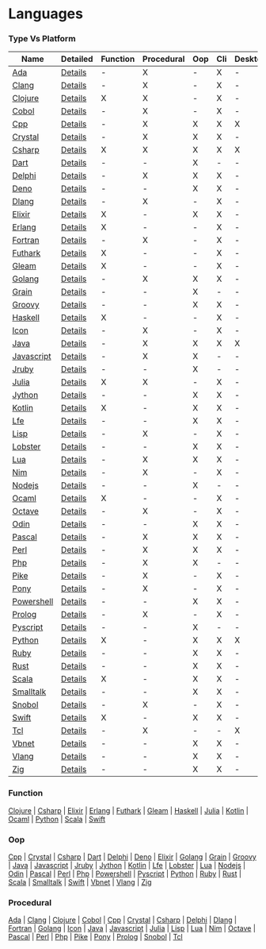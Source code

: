 # Languages

### Type Vs Platform
Name | Detailed | Function | Procedural | Oop | Cli | Desktop | Web
---- | -------- | -------- | ---------- | --- | --- | ------- | ---
[Ada](https://github.com/bearddan2000?tab=repositories&q=ada&type=&language=&sort=) | [Details](ADA.md) | - | X | - | X | - | X
[Clang](https://github.com/bearddan2000?tab=repositories&q=clang&type=&language=&sort=) | [Details](CLANG.md) | - | X | - | X | - | -
[Clojure](https://github.com/bearddan2000?tab=repositories&q=clojure&type=&language=&sort=) | [Details](CLOJURE.md) | X | X | - | X | - | X
[Cobol](https://github.com/bearddan2000?tab=repositories&q=cobol&type=&language=&sort=) | [Details](COBOL.md) | - | X | - | X | - | -
[Cpp](https://github.com/bearddan2000?tab=repositories&q=cpp&type=&language=&sort=) | [Details](CPP.md) | - | X | X | X | X | -
[Crystal](https://github.com/bearddan2000?tab=repositories&q=crystal&type=&language=&sort=) | [Details](CRYSTAL.md) | - | X | X | X | - | X
[Csharp](https://github.com/bearddan2000?tab=repositories&q=csharp&type=&language=&sort=) | [Details](CSHARP.md) | X | X | X | X | X | X
[Dart](https://github.com/bearddan2000?tab=repositories&q=dart&type=&language=&sort=) | [Details](DART.md) | - | - | X | - | - | X
[Delphi](https://github.com/bearddan2000?tab=repositories&q=delphi&type=&language=&sort=) | [Details](DELPHI.md) | - | X | X | X | - | X
[Deno](https://github.com/bearddan2000?tab=repositories&q=deno&type=&language=&sort=) | [Details](DENO.md) | - | - | X | X | - | X
[Dlang](https://github.com/bearddan2000?tab=repositories&q=dlang&type=&language=&sort=) | [Details](DLANG.md) | - | X | - | X | - | -
[Elixir](https://github.com/bearddan2000?tab=repositories&q=elixir&type=&language=&sort=) | [Details](ELIXIR.md) | X | - | X | X | - | X
[Erlang](https://github.com/bearddan2000?tab=repositories&q=erlang&type=&language=&sort=) | [Details](ERLANG.md) | X | - | - | X | - | -
[Fortran](https://github.com/bearddan2000?tab=repositories&q=fortran&type=&language=&sort=) | [Details](FORTRAN.md) | - | X | - | X | - | -
[Futhark](https://github.com/bearddan2000?tab=repositories&q=futhark&type=&language=&sort=) | [Details](FUTHARK.md) | X | - | - | X | - | -
[Gleam](https://github.com/bearddan2000?tab=repositories&q=gleam&type=&language=&sort=) | [Details](GLEAM.md) | X | - | - | X | - | X
[Golang](https://github.com/bearddan2000?tab=repositories&q=golang&type=&language=&sort=) | [Details](GOLANG.md) | - | X | X | X | - | X
[Grain](https://github.com/bearddan2000?tab=repositories&q=grain&type=&language=&sort=) | [Details](GRAIN.md) | - | - | X | - | - | X
[Groovy](https://github.com/bearddan2000?tab=repositories&q=groovy&type=&language=&sort=) | [Details](GROOVY.md) | - | - | X | X | - | X
[Haskell](https://github.com/bearddan2000?tab=repositories&q=haskell&type=&language=&sort=) | [Details](HASKELL.md) | X | - | - | X | - | -
[Icon](https://github.com/bearddan2000?tab=repositories&q=icon&type=&language=&sort=) | [Details](ICON.md) | - | X | - | X | - | -
[Java](https://github.com/bearddan2000?tab=repositories&q=java&type=&language=&sort=) | [Details](JAVA.md) | - | X | X | X | X | X
[Javascript](https://github.com/bearddan2000?tab=repositories&q=javascript&type=&language=&sort=) | [Details](JAVASCRIPT.md) | - | X | X | - | - | X
[Jruby](https://github.com/bearddan2000?tab=repositories&q=jruby&type=&language=&sort=) | [Details](JRUBY.md) | - | - | X | - | - | X
[Julia](https://github.com/bearddan2000?tab=repositories&q=julia&type=&language=&sort=) | [Details](JULIA.md) | X | X | - | X | - | -
[Jython](https://github.com/bearddan2000?tab=repositories&q=jython&type=&language=&sort=) | [Details](JYTHON.md) | - | - | X | X | - | X
[Kotlin](https://github.com/bearddan2000?tab=repositories&q=kotlin&type=&language=&sort=) | [Details](KOTLIN.md) | X | - | X | X | - | X
[Lfe](https://github.com/bearddan2000?tab=repositories&q=lfe&type=&language=&sort=) | [Details](LFE.md) | - | - | X | X | - | -
[Lisp](https://github.com/bearddan2000?tab=repositories&q=lisp&type=&language=&sort=) | [Details](LISP.md) | - | X | - | X | - | X
[Lobster](https://github.com/bearddan2000?tab=repositories&q=lobster&type=&language=&sort=) | [Details](LOBSTER.md) | - | - | X | X | - | -
[Lua](https://github.com/bearddan2000?tab=repositories&q=lua&type=&language=&sort=) | [Details](LUA.md) | - | X | X | X | - | X
[Nim](https://github.com/bearddan2000?tab=repositories&q=nim&type=&language=&sort=) | [Details](NIM.md) | - | X | - | X | - | -
[Nodejs](https://github.com/bearddan2000?tab=repositories&q=nodejs&type=&language=&sort=) | [Details](NODEJS.md) | - | - | X | - | - | X
[Ocaml](https://github.com/bearddan2000?tab=repositories&q=ocaml&type=&language=&sort=) | [Details](OCAML.md) | X | - | - | X | - | X
[Octave](https://github.com/bearddan2000?tab=repositories&q=octave&type=&language=&sort=) | [Details](OCTAVE.md) | - | X | - | X | - | -
[Odin](https://github.com/bearddan2000?tab=repositories&q=odin&type=&language=&sort=) | [Details](ODIN.md) | - | - | X | X | - | -
[Pascal](https://github.com/bearddan2000?tab=repositories&q=pascal&type=&language=&sort=) | [Details](PASCAL.md) | - | X | X | X | - | -
[Perl](https://github.com/bearddan2000?tab=repositories&q=perl&type=&language=&sort=) | [Details](PERL.md) | - | X | X | X | - | X
[Php](https://github.com/bearddan2000?tab=repositories&q=php&type=&language=&sort=) | [Details](PHP.md) | - | X | X | - | - | X
[Pike](https://github.com/bearddan2000?tab=repositories&q=pike&type=&language=&sort=) | [Details](PIKE.md) | - | X | - | X | - | X
[Pony](https://github.com/bearddan2000?tab=repositories&q=pony&type=&language=&sort=) | [Details](PONY.md) | - | X | - | X | - | -
[Powershell](https://github.com/bearddan2000?tab=repositories&q=powershell&type=&language=&sort=) | [Details](POWERSHELL.md) | - | - | X | X | - | -
[Prolog](https://github.com/bearddan2000?tab=repositories&q=prolog&type=&language=&sort=) | [Details](PROLOG.md) | - | X | - | X | - | -
[Pyscript](https://github.com/bearddan2000?tab=repositories&q=pyscript&type=&language=&sort=) | [Details](PYSCRIPT.md) | - | - | X | - | - | X
[Python](https://github.com/bearddan2000?tab=repositories&q=python&type=&language=&sort=) | [Details](PYTHON.md) | X | - | X | X | X | X
[Ruby](https://github.com/bearddan2000?tab=repositories&q=ruby&type=&language=&sort=) | [Details](RUBY.md) | - | - | X | X | - | X
[Rust](https://github.com/bearddan2000?tab=repositories&q=rust&type=&language=&sort=) | [Details](RUST.md) | - | - | X | X | - | X
[Scala](https://github.com/bearddan2000?tab=repositories&q=scala&type=&language=&sort=) | [Details](SCALA.md) | X | - | X | X | - | X
[Smalltalk](https://github.com/bearddan2000?tab=repositories&q=smalltalk&type=&language=&sort=) | [Details](SMALLTALK.md) | - | - | X | X | - | -
[Snobol](https://github.com/bearddan2000?tab=repositories&q=snobol&type=&language=&sort=) | [Details](SNOBOL.md) | - | X | - | X | - | -
[Swift](https://github.com/bearddan2000?tab=repositories&q=swift&type=&language=&sort=) | [Details](SWIFT.md) | X | - | X | X | - | X
[Tcl](https://github.com/bearddan2000?tab=repositories&q=tcl&type=&language=&sort=) | [Details](TCL.md) | - | X | - | - | X | -
[Vbnet](https://github.com/bearddan2000?tab=repositories&q=vbnet&type=&language=&sort=) | [Details](VBNET.md) | - | - | X | X | - | X
[Vlang](https://github.com/bearddan2000?tab=repositories&q=vlang&type=&language=&sort=) | [Details](VLANG.md) | - | - | X | X | - | -
[Zig](https://github.com/bearddan2000?tab=repositories&q=zig&type=&language=&sort=) | [Details](ZIG.md) | - | - | X | X | - | -
### Function
[Clojure](https://github.com/bearddan2000?tab=repositories&q=clojure&type=&language=&sort=) | [Csharp](https://github.com/bearddan2000?tab=repositories&q=csharp&type=&language=&sort=) | [Elixir](https://github.com/bearddan2000?tab=repositories&q=elixir&type=&language=&sort=) | [Erlang](https://github.com/bearddan2000?tab=repositories&q=erlang&type=&language=&sort=) | [Futhark](https://github.com/bearddan2000?tab=repositories&q=futhark&type=&language=&sort=) | [Gleam](https://github.com/bearddan2000?tab=repositories&q=gleam&type=&language=&sort=) | [Haskell](https://github.com/bearddan2000?tab=repositories&q=haskell&type=&language=&sort=) | [Julia](https://github.com/bearddan2000?tab=repositories&q=julia&type=&language=&sort=) | [Kotlin](https://github.com/bearddan2000?tab=repositories&q=kotlin&type=&language=&sort=) | [Ocaml](https://github.com/bearddan2000?tab=repositories&q=ocaml&type=&language=&sort=) | [Python](https://github.com/bearddan2000?tab=repositories&q=python&type=&language=&sort=) | [Scala](https://github.com/bearddan2000?tab=repositories&q=scala&type=&language=&sort=) | [Swift](https://github.com/bearddan2000?tab=repositories&q=swift&type=&language=&sort=)
### Oop
[Cpp](https://github.com/bearddan2000?tab=repositories&q=cpp&type=&language=&sort=) | [Crystal](https://github.com/bearddan2000?tab=repositories&q=crystal&type=&language=&sort=) | [Csharp](https://github.com/bearddan2000?tab=repositories&q=csharp&type=&language=&sort=) | [Dart](https://github.com/bearddan2000?tab=repositories&q=dart&type=&language=&sort=) | [Delphi](https://github.com/bearddan2000?tab=repositories&q=delphi&type=&language=&sort=) | [Deno](https://github.com/bearddan2000?tab=repositories&q=deno&type=&language=&sort=) | [Elixir](https://github.com/bearddan2000?tab=repositories&q=elixir&type=&language=&sort=) | [Golang](https://github.com/bearddan2000?tab=repositories&q=golang&type=&language=&sort=) | [Grain](https://github.com/bearddan2000?tab=repositories&q=grain&type=&language=&sort=) | [Groovy](https://github.com/bearddan2000?tab=repositories&q=groovy&type=&language=&sort=) | [Java](https://github.com/bearddan2000?tab=repositories&q=java&type=&language=&sort=) | [Javascript](https://github.com/bearddan2000?tab=repositories&q=javascript&type=&language=&sort=) | [Jruby](https://github.com/bearddan2000?tab=repositories&q=jruby&type=&language=&sort=) | [Jython](https://github.com/bearddan2000?tab=repositories&q=jython&type=&language=&sort=) | [Kotlin](https://github.com/bearddan2000?tab=repositories&q=kotlin&type=&language=&sort=) | [Lfe](https://github.com/bearddan2000?tab=repositories&q=lfe&type=&language=&sort=) | [Lobster](https://github.com/bearddan2000?tab=repositories&q=lobster&type=&language=&sort=) | [Lua](https://github.com/bearddan2000?tab=repositories&q=lua&type=&language=&sort=) | [Nodejs](https://github.com/bearddan2000?tab=repositories&q=nodejs&type=&language=&sort=) | [Odin](https://github.com/bearddan2000?tab=repositories&q=odin&type=&language=&sort=) | [Pascal](https://github.com/bearddan2000?tab=repositories&q=pascal&type=&language=&sort=) | [Perl](https://github.com/bearddan2000?tab=repositories&q=perl&type=&language=&sort=) | [Php](https://github.com/bearddan2000?tab=repositories&q=php&type=&language=&sort=) | [Powershell](https://github.com/bearddan2000?tab=repositories&q=powershell&type=&language=&sort=) | [Pyscript](https://github.com/bearddan2000?tab=repositories&q=pyscript&type=&language=&sort=) | [Python](https://github.com/bearddan2000?tab=repositories&q=python&type=&language=&sort=) | [Ruby](https://github.com/bearddan2000?tab=repositories&q=ruby&type=&language=&sort=) | [Rust](https://github.com/bearddan2000?tab=repositories&q=rust&type=&language=&sort=) | [Scala](https://github.com/bearddan2000?tab=repositories&q=scala&type=&language=&sort=) | [Smalltalk](https://github.com/bearddan2000?tab=repositories&q=smalltalk&type=&language=&sort=) | [Swift](https://github.com/bearddan2000?tab=repositories&q=swift&type=&language=&sort=) | [Vbnet](https://github.com/bearddan2000?tab=repositories&q=vbnet&type=&language=&sort=) | [Vlang](https://github.com/bearddan2000?tab=repositories&q=vlang&type=&language=&sort=) | [Zig](https://github.com/bearddan2000?tab=repositories&q=zig&type=&language=&sort=)
### Procedural
[Ada](https://github.com/bearddan2000?tab=repositories&q=ada&type=&language=&sort=) | [Clang](https://github.com/bearddan2000?tab=repositories&q=clang&type=&language=&sort=) | [Clojure](https://github.com/bearddan2000?tab=repositories&q=clojure&type=&language=&sort=) | [Cobol](https://github.com/bearddan2000?tab=repositories&q=cobol&type=&language=&sort=) | [Cpp](https://github.com/bearddan2000?tab=repositories&q=cpp&type=&language=&sort=) | [Crystal](https://github.com/bearddan2000?tab=repositories&q=crystal&type=&language=&sort=) | [Csharp](https://github.com/bearddan2000?tab=repositories&q=csharp&type=&language=&sort=) | [Delphi](https://github.com/bearddan2000?tab=repositories&q=delphi&type=&language=&sort=) | [Dlang](https://github.com/bearddan2000?tab=repositories&q=dlang&type=&language=&sort=) | [Fortran](https://github.com/bearddan2000?tab=repositories&q=fortran&type=&language=&sort=) | [Golang](https://github.com/bearddan2000?tab=repositories&q=golang&type=&language=&sort=) | [Icon](https://github.com/bearddan2000?tab=repositories&q=icon&type=&language=&sort=) | [Java](https://github.com/bearddan2000?tab=repositories&q=java&type=&language=&sort=) | [Javascript](https://github.com/bearddan2000?tab=repositories&q=javascript&type=&language=&sort=) | [Julia](https://github.com/bearddan2000?tab=repositories&q=julia&type=&language=&sort=) | [Lisp](https://github.com/bearddan2000?tab=repositories&q=lisp&type=&language=&sort=) | [Lua](https://github.com/bearddan2000?tab=repositories&q=lua&type=&language=&sort=) | [Nim](https://github.com/bearddan2000?tab=repositories&q=nim&type=&language=&sort=) | [Octave](https://github.com/bearddan2000?tab=repositories&q=octave&type=&language=&sort=) | [Pascal](https://github.com/bearddan2000?tab=repositories&q=pascal&type=&language=&sort=) | [Perl](https://github.com/bearddan2000?tab=repositories&q=perl&type=&language=&sort=) | [Php](https://github.com/bearddan2000?tab=repositories&q=php&type=&language=&sort=) | [Pike](https://github.com/bearddan2000?tab=repositories&q=pike&type=&language=&sort=) | [Pony](https://github.com/bearddan2000?tab=repositories&q=pony&type=&language=&sort=) | [Prolog](https://github.com/bearddan2000?tab=repositories&q=prolog&type=&language=&sort=) | [Snobol](https://github.com/bearddan2000?tab=repositories&q=snobol&type=&language=&sort=) | [Tcl](https://github.com/bearddan2000?tab=repositories&q=tcl&type=&language=&sort=)